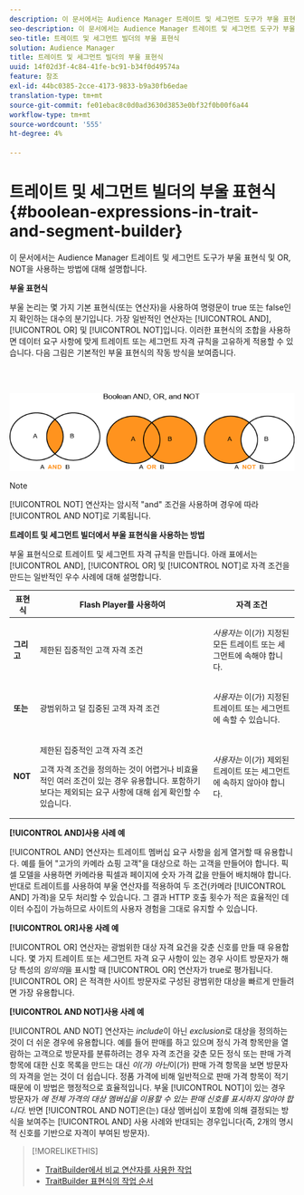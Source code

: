 ```yaml
---
description: 이 문서에서는 Audience Manager 트레이트 및 세그먼트 도구가 부울 표현식 및 OR, NOT을 사용하는 방법에 대해 설명합니다.
seo-description: 이 문서에서는 Audience Manager 트레이트 및 세그먼트 도구가 부울 표현식 및 OR, NOT을 사용하는 방법에 대해 설명합니다.
seo-title: 트레이트 및 세그먼트 빌더의 부울 표현식
solution: Audience Manager
title: 트레이트 및 세그먼트 빌더의 부울 표현식
uuid: 14f02d3f-4c84-41fe-bc91-b34f0d49574a
feature: 참조
exl-id: 44bc0385-2cce-4173-9833-b9a30fb6edae
translation-type: tm+mt
source-git-commit: fe01ebac8c0d0ad3630d3853e0bf32f0b00f6a44
workflow-type: tm+mt
source-wordcount: '555'
ht-degree: 4%

---
```


# 트레이트 및 세그먼트 빌더의 부울 표현식{#boolean-expressions-in-trait-and-segment-builder}

이 문서에서는 Audience Manager 트레이트 및 세그먼트 도구가 부울 표현식 및 OR, NOT을 사용하는 방법에 대해 설명합니다.

<!-- 

c_tb_boolean.xml

 -->

**부울 표현식**

부울 논리는 몇 가지 기본 표현식(또는 연산자)을 사용하여 명령문이 true 또는 false인지 확인하는 대수의 분기입니다. 가장 일반적인 연산자는 [!UICONTROL AND], [!UICONTROL OR] 및 [!UICONTROL NOT]입니다. 이러한 표현식의 조합을 사용하면 데이터 요구 사항에 맞게 트레이트 또는 세그먼트 자격 규칙을 고유하게 적용할 수 있습니다. 다음 그림은 기본적인 부울 표현식의 작동 방식을 보여줍니다.

<br> 

![](assets/BooleanOverview_small.png)

>[!NOTE]
>
>[!UICONTROL NOT] 연산자는 암시적 &quot;and&quot; 조건을 사용하며 경우에 따라 [!UICONTROL AND NOT]로 기록됩니다.

**트레이트 및 세그먼트 빌더에서 부울 표현식을 사용하는 방법**

부울 표현식으로 트레이트 및 세그먼트 자격 규칙을 만듭니다. 아래 표에서는 [!UICONTROL AND], [!UICONTROL OR] 및 [!UICONTROL NOT]로 자격 조건을 만드는 일반적인 우수 사례에 대해 설명합니다.

<table id="table_C762872C98F54C4A86A2F1C840A86657"> 
 <thead> 
  <tr> 
   <th colname="col1" class="entry"> 표현식 </th> 
   <th colname="col2" class="entry"> Flash Player를 사용하여 </th> 
   <th colname="col3" class="entry"> 자격 조건 </th> 
  </tr>
 </thead>
 <tbody> 
  <tr> 
   <td colname="col1"> <p><b><span class="wintitle"> 그리고</span></b> </p> </td> 
   <td colname="col2"> <p>제한된 집중적인 고객 자격 조건 </p> </td> 
   <td colname="col3"> <p><i>사용자는 </i>이(가) 지정된 모든 트레이트 또는 세그먼트에 속해야 합니다. </p> </td> 
  </tr> 
  <tr> 
   <td colname="col1"> <p><b><span class="wintitle"> 또는</span></b> </p> </td> 
   <td colname="col2"> <p>광범위하고 덜 집중된 고객 자격 조건 </p> </td> 
   <td colname="col3"> <p><i>사용자는 </i>이(가) 지정된 트레이트 또는 세그먼트에 속할 수 있습니다. </p> </td> 
  </tr> 
  <tr> 
   <td colname="col1"> <p><b><span class="wintitle"> NOT</span></b> </p> </td> 
   <td colname="col2"> <p>제한된 집중적인 고객 자격 조건 </p> <p>고객 자격 조건을 정의하는 것이 어렵거나 비효율적인 여러 조건이 있는 경우 유용합니다. 포함하기 보다는 제외되는 요구 사항에 대해 쉽게 확인할 수 있습니다. </p> </td> 
   <td colname="col3"> <p><i>사용자는 </i>이(가) 제외된 트레이트 또는 세그먼트에 속하지 않아야 합니다. </p> </td> 
  </tr> 
 </tbody> 
</table>

**[!UICONTROL AND]사용 사례 예**

[!UICONTROL AND] 연산자는 트레이트 멤버십 요구 사항을 쉽게 열거할 때 유용합니다. 예를 들어 &quot;고가의 카메라 쇼핑 고객&quot;을 대상으로 하는 고객을 만들어야 합니다. 픽셀 모델을 사용하면 카메라용 픽셀과 페이지에 숫자 가격 값을 만들어 배치해야 합니다. 반대로 트레이트를 사용하여 부울 연산자를 적용하여 두 조건(카메라 [!UICONTROL AND] 가격)을 모두 처리할 수 있습니다. 그 결과 HTTP 호출 횟수가 적은 효율적인 데이터 수집이 가능하므로 사이트의 사용자 경험을 그대로 유지할 수 있습니다.

**[!UICONTROL OR]사용 사례 예**

[!UICONTROL OR] 연산자는 광범위한 대상 자격 요건을 갖춘 신호를 만들 때 유용합니다. 몇 가지 트레이트 또는 세그먼트 자격 요구 사항이 있는 경우 사이트 방문자가 해당 특성의 *임의의*&#x200B;을 표시할 때 [!UICONTROL OR] 연산자가 true로 평가됩니다. [!UICONTROL OR] 은 적격한 사이트 방문자로 구성된 광범위한 대상을 빠르게 만들려면 가장 유용합니다.

**[!UICONTROL AND NOT]사용 사례 예**

[!UICONTROL AND NOT] 연산자는 *include*&#x200B;이 아닌 *exclusion*&#x200B;로 대상을 정의하는 것이 더 쉬운 경우에 유용합니다. 예를 들어 판매를 하고 있으며 정식 가격 항목만을 열람하는 고객으로 방문자를 분류하려는 경우 자격 조건을 갖춘 모든 정식 또는 판매 가격 항목에 대한 신호 목록을 만드는 대신 *이(가) 아닌*&#x200B;이(가) 판매 가격 항목을 보면 방문자의 자격을 얻는 것이 더 쉽습니다. 정품 가격에 비해 일반적으로 판매 가격 항목이 적기 때문에 이 방법은 행정적으로 효율적입니다. 부울 [!UICONTROL NOT]이 있는 경우 방문자가 *에 전체 가격의 대상 멤버십을 이용할 수 있는 판매 신호를 표시하지 않아야 합니다.* 반면 [!UICONTROL AND NOT]은(는) 대상 멤버십이 포함에 의해 결정되는 방식을 보여주는 [!UICONTROL AND] 사용 사례와 반대되는 경우입니다(즉, 2개의 명시적 신호를 기반으로 자격이 부여된 방문자).

>[!MORELIKETHIS]
>
>* [TraitBuilder에서 비교 연산자를 사용한 작업](../features/traits/trait-comparison-operators.md)
>* [TraitBuilder 표현식의 작업 순서](../features/traits/trait-operator-precedence.md)

